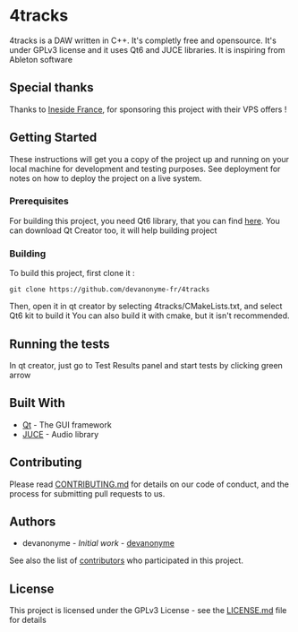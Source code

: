 # 4tracks
4tracks is a DAW written in C++. It's completly free and opensource. It's under GPLv3 license and it uses Qt6 and JUCE libraries. It is inspiring from Ableton software

## Special thanks

Thanks to [Ineside France](https://ineside.com/), for sponsoring this project with their VPS offers !

## Getting Started

These instructions will get you a copy of the project up and running on your local machine for development and testing purposes. See deployment for notes on how to deploy the project on a live system.

### Prerequisites

For building this project, you need Qt6 library, that you can find [here](http://qt.io/). You can download Qt Creator too, it will help building project

### Building

To build this project, first clone it :

```
git clone https://github.com/devanonyme-fr/4tracks
```

Then, open it in qt creator by selecting 4tracks/CMakeLists.txt, and select Qt6 kit to build it
You can also build it with cmake, but it isn't recommended.

## Running the tests

In qt creator, just go to Test Results panel and start tests by clicking green arrow

## Built With

* [Qt](http://qt.io/) - The GUI framework
* [JUCE](https://juce.com/) - Audio library

## Contributing

Please read [CONTRIBUTING.md](CONTRIBUTING.md) for details on our code of conduct, and the process for submitting pull requests to us.

## Authors

* devanonyme - *Initial work* - [devanonyme](https://github.com/devanonyme-fr)

See also the list of [contributors](https://github.com/devanonyme-fr/4tracks/contributors) who participated in this project.

## License

This project is licensed under the GPLv3 License - see the [LICENSE.md](LICENSE.md) file for details
